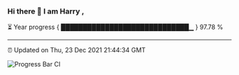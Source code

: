 ### Hi there 👋 I am Harry , 

⏳ Year progress { █████████████████████████████▁ } 97.78 %

---

⏰ Updated on Thu, 23 Dec 2021 21:44:34 GMT

![Progress Bar CI](https://github.com/duykhang68/duykhang68/workflows/Progress%20Bar%20CI/badge.svg)
